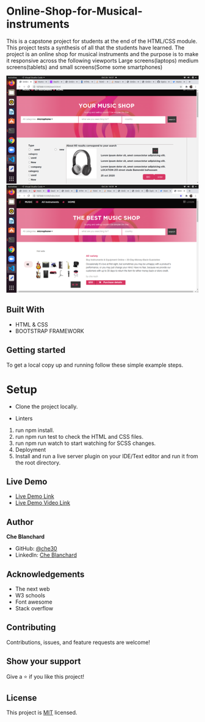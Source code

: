# Online-Shop-for-Musical-instruments
This is a capstone project for students at the end of the HTML/CSS module. This project tests a synthesis of all that the students have learned.
 The  project is an online shop for musical instruments and the purpose is to make it responsive across the following viewports Large screens(laptops) medium screens(tablets) and small screens(Some some smartphones)
 
![screenshot](./assets/images/shot1.png)
![screenshot](./assets/images/short2.png)

## Built With

- HTML & CSS
- BOOTSTRAP FRAMEWORK

## Getting started
   To get a local copy up and running follow these simple example steps.
# Setup
- Clone the project locally.

- Linters
1. run npm install.
2. run npm run test to check the HTML and CSS files.
3. run npm run watch to start watching for SCSS changes.
4. Deployment
5. Install and run a live server plugin on your IDE/Text editor and run it from the root directory.

## Live Demo

- [Live Demo Link](https://che30.github.io/Online-Shop-for-Musical-instruments/)
- [Live Demo Video Link](https://www.loom.com/share/e64c08d965744f2aa05447fef479edf7)
 

## Author
**Che Blanchard**

- GitHub: [@che30](https://github.com/che30)
- LinkedIn: [Che Blanchard](https://www.linkedin.com/in/che-nsoh-9455271b0/)


## Acknowledgements
- The next web
- W3 schools
- Font awesome
- Stack overflow

##  Contributing

Contributions, issues, and feature requests are welcome!

## Show your support

Give a ⭐️ if you like this project!

## License

This project is [MIT](./LICENSE.txt) licensed.